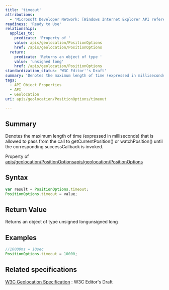 ```yaml
---
title: 'timeout'
attributions:
  - 'Microsoft Developer Network: [Windows Internet Explorer API reference Article](http://msdn.microsoft.com/en-us/library/ie/hh828809%28v=vs.85%29.aspx)'
readiness: 'Ready to Use'
relationships:
  applies_to:
    predicate: 'Property of '
    value: apis/geolocation/PositionOptions
    href: /apis/geolocation/PositionOptions
  return:
    predicate: 'Returns an object of type '
    value: 'unsigned long'
    href: /apis/geolocation/PositionOptions
standardization_status: 'W3C Editor''s Draft'
summary: 'Denotes the maximum length of time (expressed in milliseconds) that is allowed to pass from the call to getCurrentPosition() or watchPosition() until the corresponding successCallback is invoked.'
tags:
  - API_Object_Properties
  - API
  - Geolocation
uri: apis/geolocation/PositionOptions/timeout

---
```

## Summary

Denotes the maximum length of time (expressed in milliseconds) that is allowed to pass from the call to getCurrentPosition() or watchPosition() until the corresponding successCallback is invoked.

Property of [apis/geolocation/PositionOptions](/apis/geolocation/PositionOptions)[apis/geolocation/PositionOptions](/apis/geolocation/PositionOptions)

## Syntax

``` js
var result = PositionOptions.timeout;
PositionOptions.timeout = value;
```

## Return Value

Returns an object of type unsigned longunsigned long

## Examples

``` js
//10000ms = 10sec
PositionOptions.timeout = 10000;
```

## Related specifications

[W3C Geolocation Specification](http://dev.w3.org/geo/api/spec-source.html)
:   W3C Editor's Draft
